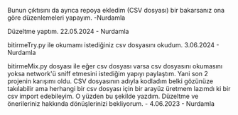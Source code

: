 Bunun çıktısını da ayrıca repoya ekledim (CSV dosyası) bir bakarsanız ona göre düzenlemeleri yapayım. 
-Nurdamla


Düzeltme yaptım. 22.05.2024 - Nurdamla

bitirmeTry.py ile okumamı istediğiniz csv dosyasını okudum. 3.06.2024 - Nurdamla 

bitirmeMix.py dosyası ile eğer csv dosyası varsa csv dosyasını okumasını yoksa network'ü sniff etmesini istediğim yapıyı paylaştım. Yani son 2 projenin karışımı oldu. CSV dosyasının adıyla kodladım belki gözünüze takılabilir ama herhangi bir csv dosyası için bir arayüz üretmem lazımdı ki bir csv import edebileyim. O yüzden bu şekilde yazdım. Düzeltme ve önerileriniz hakkında dönüşlerinizi bekliyorum. - 4.06.2023 - Nurdamla 
